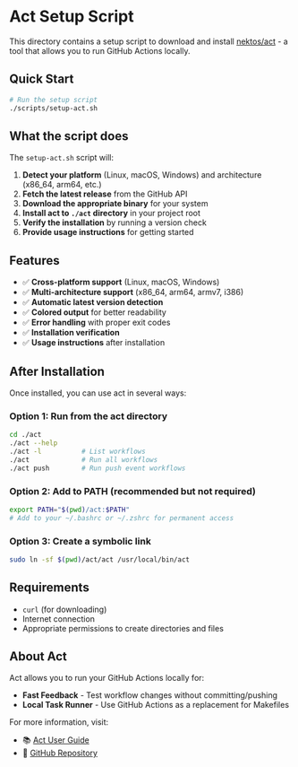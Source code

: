 # Act Setup Script

This directory contains a setup script to download and install [nektos/act](https://github.com/nektos/act) - a tool that allows you to run GitHub Actions locally.

## Quick Start

```bash
# Run the setup script
./scripts/setup-act.sh
```

## What the script does

The `setup-act.sh` script will:

1. **Detect your platform** (Linux, macOS, Windows) and architecture (x86_64, arm64, etc.)
2. **Fetch the latest release** from the GitHub API
3. **Download the appropriate binary** for your system
4. **Install act to `./act` directory** in your project root
5. **Verify the installation** by running a version check
6. **Provide usage instructions** for getting started

## Features

- ✅ **Cross-platform support** (Linux, macOS, Windows)
- ✅ **Multi-architecture support** (x86_64, arm64, armv7, i386)
- ✅ **Automatic latest version detection**
- ✅ **Colored output** for better readability
- ✅ **Error handling** with proper exit codes
- ✅ **Installation verification**
- ✅ **Usage instructions** after installation

## After Installation

Once installed, you can use act in several ways:

### Option 1: Run from the act directory
```bash
cd ./act
./act --help
./act -l          # List workflows
./act             # Run all workflows
./act push        # Run push event workflows
```

### Option 2: Add to PATH (recommended but not required)
```bash
export PATH="$(pwd)/act:$PATH"
# Add to your ~/.bashrc or ~/.zshrc for permanent access
```

### Option 3: Create a symbolic link
```bash
sudo ln -sf $(pwd)/act/act /usr/local/bin/act
```

## Requirements

- `curl` (for downloading)
- Internet connection
- Appropriate permissions to create directories and files

## About Act

Act allows you to run your GitHub Actions locally for:
- **Fast Feedback** - Test workflow changes without committing/pushing
- **Local Task Runner** - Use GitHub Actions as a replacement for Makefiles

For more information, visit:
- 📚 [Act User Guide](https://nektosact.com/)
- 🐙 [GitHub Repository](https://github.com/nektos/act)
